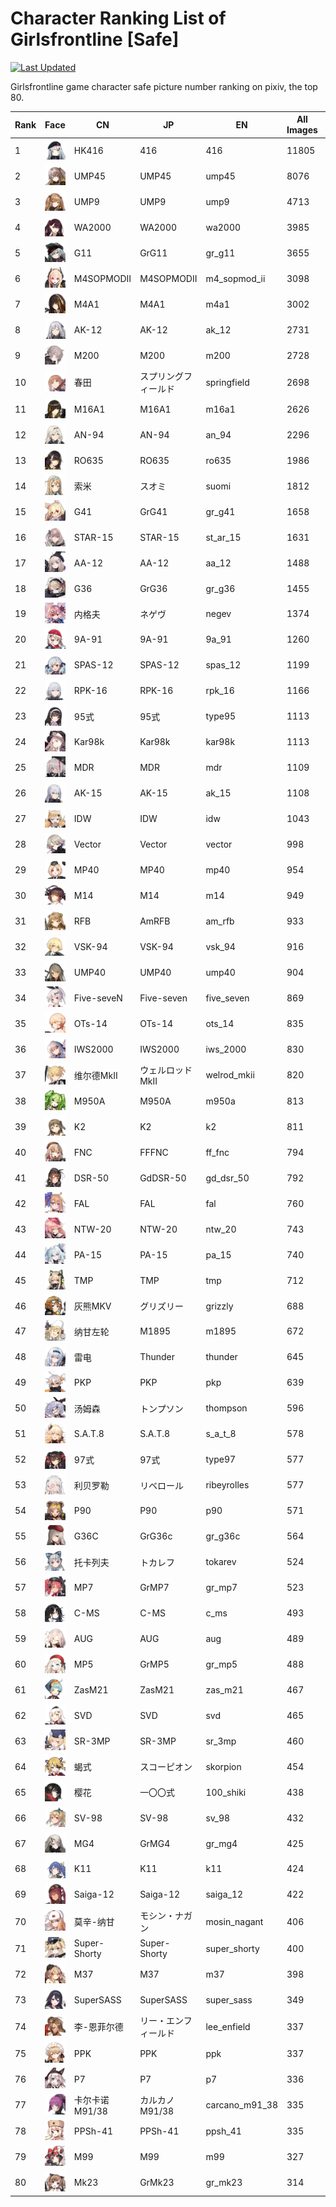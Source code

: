 # Character Ranking List of Girlsfrontline [Safe]

[![Last Updated](https://img.shields.io/endpoint?url=https://gist.githubusercontent.com/narugo1992/254442dea2e77cf46366df97f499242f/raw/data_last_update.json)](https://huggingface.co/datasets/deepghs/game_characters)

Girlsfrontline game character safe picture number ranking on pixiv, the top 80. 

|   Rank | Face                                                | CN           | JP           | EN             |   All Images |   R18 Images |
|--------|-----------------------------------------------------|--------------|--------------|----------------|--------------|--------------|
|      1 | ![416](./images/logo_416.png)                       | HK416        | 416          | 416            |        11805 |         1629 |
|      2 | ![ump45](./images/logo_ump45.png)                   | UMP45        | UMP45        | ump45          |         8076 |          858 |
|      3 | ![ump9](./images/logo_ump9.png)                     | UMP9         | UMP9         | ump9           |         4713 |          448 |
|      4 | ![wa2000](./images/logo_wa2000.png)                 | WA2000       | WA2000       | wa2000         |         3985 |          515 |
|      5 | ![gr_g11](./images/logo_gr_g11.png)                 | G11          | GrG11        | gr_g11         |         3655 |          274 |
|      6 | ![m4_sopmod_ii](./images/logo_m4_sopmod_ii.png)     | M4SOPMODII   | M4SOPMODII   | m4_sopmod_ii   |         3098 |          251 |
|      7 | ![m4a1](./images/logo_m4a1.png)                     | M4A1         | M4A1         | m4a1           |         3002 |          266 |
|      8 | ![ak_12](./images/logo_ak_12.png)                   | AK-12        | AK-12        | ak_12          |         2731 |          336 |
|      9 | ![m200](./images/logo_m200.png)                     | M200         | M200         | m200           |         2728 |          308 |
|     10 | ![springfield](./images/logo_springfield.png)       | 春田           | スプリングフィールド   | springfield    |         2698 |          399 |
|     11 | ![m16a1](./images/logo_m16a1.png)                   | M16A1        | M16A1        | m16a1          |         2626 |          198 |
|     12 | ![an_94](./images/logo_an_94.png)                   | AN-94        | AN-94        | an_94          |         2296 |          214 |
|     13 | ![ro635](./images/logo_ro635.png)                   | RO635        | RO635        | ro635          |         1986 |          259 |
|     14 | ![suomi](./images/logo_suomi.png)                   | 索米           | スオミ          | suomi          |         1812 |          281 |
|     15 | ![gr_g41](./images/logo_gr_g41.png)                 | G41          | GrG41        | gr_g41         |         1658 |          260 |
|     16 | ![st_ar_15](./images/logo_st_ar_15.png)             | STAR-15      | STAR-15      | st_ar_15       |         1631 |          133 |
|     17 | ![aa_12](./images/logo_aa_12.png)                   | AA-12        | AA-12        | aa_12          |         1488 |          142 |
|     18 | ![gr_g36](./images/logo_gr_g36.png)                 | G36          | GrG36        | gr_g36         |         1455 |          143 |
|     19 | ![negev](./images/logo_negev.png)                   | 内格夫          | ネゲヴ          | negev          |         1374 |          183 |
|     20 | ![9a_91](./images/logo_9a_91.png)                   | 9A-91        | 9A-91        | 9a_91          |         1260 |          224 |
|     21 | ![spas_12](./images/logo_spas_12.png)               | SPAS-12      | SPAS-12      | spas_12        |         1199 |          215 |
|     22 | ![rpk_16](./images/logo_rpk_16.png)                 | RPK-16       | RPK-16       | rpk_16         |         1166 |          201 |
|     23 | ![type95](./images/logo_type95.png)                 | 95式          | 95式          | type95         |         1113 |          326 |
|     24 | ![kar98k](./images/logo_kar98k.png)                 | Kar98k       | Kar98k       | kar98k         |         1113 |           74 |
|     25 | ![mdr](./images/logo_mdr.png)                       | MDR          | MDR          | mdr            |         1109 |          112 |
|     26 | ![ak_15](./images/logo_ak_15.png)                   | AK-15        | AK-15        | ak_15          |         1108 |          187 |
|     27 | ![idw](./images/logo_idw.png)                       | IDW          | IDW          | idw            |         1043 |           43 |
|     28 | ![vector](./images/logo_vector.png)                 | Vector       | Vector       | vector         |          998 |          166 |
|     29 | ![mp40](./images/logo_mp40.png)                     | MP40         | MP40         | mp40           |          954 |          135 |
|     30 | ![m14](./images/logo_m14.png)                       | M14          | M14          | m14            |          949 |           69 |
|     31 | ![am_rfb](./images/logo_am_rfb.png)                 | RFB          | AmRFB        | am_rfb         |          933 |           77 |
|     32 | ![vsk_94](./images/logo_vsk_94.png)                 | VSK-94       | VSK-94       | vsk_94         |          916 |          303 |
|     33 | ![ump40](./images/logo_ump40.png)                   | UMP40        | UMP40        | ump40          |          904 |           73 |
|     34 | ![five_seven](./images/logo_five_seven.png)         | Five-seveN   | Five-seven   | five_seven     |          869 |          144 |
|     35 | ![ots_14](./images/logo_ots_14.png)                 | OTs-14       | OTs-14       | ots_14         |          835 |          114 |
|     36 | ![iws_2000](./images/logo_iws_2000.png)             | IWS2000      | IWS2000      | iws_2000       |          830 |           71 |
|     37 | ![welrod_mkii](./images/logo_welrod_mkii.png)       | 维尔德MkⅡ       | ウェルロッドMkII   | welrod_mkii    |          820 |          111 |
|     38 | ![m950a](./images/logo_m950a.png)                   | M950A        | M950A        | m950a          |          813 |           72 |
|     39 | ![k2](./images/logo_k2.png)                         | K2           | K2           | k2             |          811 |           83 |
|     40 | ![ff_fnc](./images/logo_ff_fnc.png)                 | FNC          | FFFNC        | ff_fnc         |          794 |           39 |
|     41 | ![gd_dsr_50](./images/logo_gd_dsr_50.png)           | DSR-50       | GdDSR-50     | gd_dsr_50      |          792 |          195 |
|     42 | ![fal](./images/logo_fal.png)                       | FAL          | FAL          | fal            |          760 |          132 |
|     43 | ![ntw_20](./images/logo_ntw_20.png)                 | NTW-20       | NTW-20       | ntw_20         |          743 |           68 |
|     44 | ![pa_15](./images/logo_pa_15.png)                   | PA-15        | PA-15        | pa_15          |          740 |          161 |
|     45 | ![tmp](./images/logo_tmp.png)                       | TMP          | TMP          | tmp            |          712 |           89 |
|     46 | ![grizzly](./images/logo_grizzly.png)               | 灰熊MKV        | グリズリー        | grizzly        |          688 |          118 |
|     47 | ![m1895](./images/logo_m1895.png)                   | 纳甘左轮         | M1895        | m1895          |          672 |           56 |
|     48 | ![thunder](./images/logo_thunder.png)               | 雷电           | Thunder      | thunder        |          645 |           51 |
|     49 | ![pkp](./images/logo_pkp.png)                       | PKP          | PKP          | pkp            |          639 |           84 |
|     50 | ![thompson](./images/logo_thompson.png)             | 汤姆森          | トンプソン        | thompson       |          596 |           65 |
|     51 | ![s_a_t_8](./images/logo_s_a_t_8.png)               | S.A.T.8      | S.A.T.8      | s_a_t_8        |          578 |           37 |
|     52 | ![type97](./images/logo_type97.png)                 | 97式          | 97式          | type97         |          577 |          144 |
|     53 | ![ribeyrolles](./images/logo_ribeyrolles.png)       | 利贝罗勒         | リベロール        | ribeyrolles    |          577 |           36 |
|     54 | ![p90](./images/logo_p90.png)                       | P90          | P90          | p90            |          571 |           66 |
|     55 | ![gr_g36c](./images/logo_gr_g36c.png)               | G36C         | GrG36c       | gr_g36c        |          564 |           82 |
|     56 | ![tokarev](./images/logo_tokarev.png)               | 托卡列夫         | トカレフ         | tokarev        |          524 |           65 |
|     57 | ![gr_mp7](./images/logo_gr_mp7.png)                 | MP7          | GrMP7        | gr_mp7         |          523 |           51 |
|     58 | ![c_ms](./images/logo_c_ms.png)                     | C-MS         | C-MS         | c_ms           |          493 |           34 |
|     59 | ![aug](./images/logo_aug.png)                       | AUG          | AUG          | aug            |          489 |           35 |
|     60 | ![gr_mp5](./images/logo_gr_mp5.png)                 | MP5          | GrMP5        | gr_mp5         |          488 |           48 |
|     61 | ![zas_m21](./images/logo_zas_m21.png)               | ZasM21       | ZasM21       | zas_m21        |          467 |           21 |
|     62 | ![svd](./images/logo_svd.png)                       | SVD          | SVD          | svd            |          465 |           38 |
|     63 | ![sr_3mp](./images/logo_sr_3mp.png)                 | SR-3MP       | SR-3MP       | sr_3mp         |          460 |           72 |
|     64 | ![skorpion](./images/logo_skorpion.png)             | 蝎式           | スコーピオン       | skorpion       |          454 |           28 |
|     65 | ![100_shiki](./images/logo_100_shiki.png)           | 樱花           | 一〇〇式         | 100_shiki      |          438 |           18 |
|     66 | ![sv_98](./images/logo_sv_98.png)                   | SV-98        | SV-98        | sv_98          |          432 |           27 |
|     67 | ![gr_mg4](./images/logo_gr_mg4.png)                 | MG4          | GrMG4        | gr_mg4         |          425 |           19 |
|     68 | ![k11](./images/logo_k11.png)                       | K11          | K11          | k11            |          424 |           60 |
|     69 | ![saiga_12](./images/logo_saiga_12.png)             | Saiga-12     | Saiga-12     | saiga_12       |          422 |           73 |
|     70 | ![mosin_nagant](./images/logo_mosin_nagant.png)     | 莫辛-纳甘        | モシン・ナガン      | mosin_nagant   |          406 |           70 |
|     71 | ![super_shorty](./images/logo_super_shorty.png)     | Super-Shorty | Super-Shorty | super_shorty   |          400 |           47 |
|     72 | ![m37](./images/logo_m37.png)                       | M37          | M37          | m37            |          398 |           87 |
|     73 | ![super_sass](./images/logo_super_sass.png)         | SuperSASS    | SuperSASS    | super_sass     |          349 |           32 |
|     74 | ![lee_enfield](./images/logo_lee_enfield.png)       | 李-恩菲尔德       | リー・エンフィールド   | lee_enfield    |          337 |           45 |
|     75 | ![ppk](./images/logo_ppk.png)                       | PPK          | PPK          | ppk            |          337 |           39 |
|     76 | ![p7](./images/logo_p7.png)                         | P7           | P7           | p7             |          336 |           32 |
|     77 | ![carcano_m91_38](./images/logo_carcano_m91_38.png) | 卡尔卡诺M91/38   | カルカノM91/38   | carcano_m91_38 |          335 |           34 |
|     78 | ![ppsh_41](./images/logo_ppsh_41.png)               | PPSh-41      | PPSh-41      | ppsh_41        |          335 |           29 |
|     79 | ![m99](./images/logo_m99.png)                       | M99          | M99          | m99            |          327 |           55 |
|     80 | ![gr_mk23](./images/logo_gr_mk23.png)               | Mk23         | GrMk23       | gr_mk23        |          314 |           36 |
